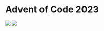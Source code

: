 Advent of Code 2023
===================

![](https://img.shields.io/badge/stars%20⭐-2-yellow) ![](https://img.shields.io/badge/days%20completed-1-red)
